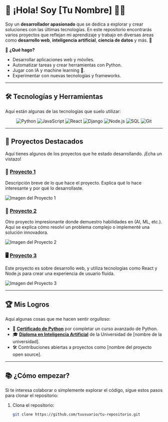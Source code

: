 # 👋 ¡Hola! Soy [Tu Nombre] 👨‍💻

Soy un **desarrollador apasionado** que se dedica a explorar y crear soluciones con las últimas tecnologías. En este repositorio encontrarás varios proyectos que reflejan mi aprendizaje y trabajo en diversas áreas como **desarrollo web**, **inteligencia artificial**, **ciencia de datos** y más. 🚀

🔎 **¿Qué hago?**

- Desarrollar aplicaciones web y móviles.
- Automatizar tareas y crear herramientas con Python.
- Jugar con IA y machine learning 🤖.
- Experimentar con nuevas tecnologías y frameworks.

---

## 🛠️ Tecnologías y Herramientas

Aquí están algunas de las tecnologías que suelo utilizar:

<p align="center">
  <img src="https://img.shields.io/badge/Python-3776AB?style=flat-square&logo=python&logoColor=white" alt="Python"/>
  <img src="https://img.shields.io/badge/JavaScript-F7DF1E?style=flat-square&logo=javascript&logoColor=black" alt="JavaScript"/>
  <img src="https://img.shields.io/badge/React-61DAFB?style=flat-square&logo=react&logoColor=black" alt="React"/>
  <img src="https://img.shields.io/badge/Django-092E20?style=flat-square&logo=django&logoColor=white" alt="Django"/>
  <img src="https://img.shields.io/badge/Node.js-339933?style=flat-square&logo=node.js&logoColor=white" alt="Node.js"/>
  <img src="https://img.shields.io/badge/SQL-4479A1?style=flat-square&logo=mysql&logoColor=white" alt="SQL"/>
  <img src="https://img.shields.io/badge/Git-F05032?style=flat-square&logo=git&logoColor=white" alt="Git"/>
</p>

---

## 🌱 Proyectos Destacados

Aquí tienes algunos de los proyectos que he estado desarrollando. ¡Echa un vistazo!

### 🚀 [Proyecto 1](enlace-al-proyecto)
Descripción breve de lo que hace el proyecto. Explica qué lo hace interesante y por qué lo desarrollaste.

![Imagen del Proyecto 1](https://via.placeholder.com/500x300)

### 🧠 [Proyecto 2](enlace-al-proyecto)
Otro proyecto impresionante donde demuestro habilidades en (AI, ML, etc.). Aquí se explica cómo resolví un problema complejo o implementé una solución innovadora.

![Imagen del Proyecto 2](https://via.placeholder.com/500x300)

### 🖥️ [Proyecto 3](enlace-al-proyecto)
Este proyecto es sobre desarrollo web, y utiliza tecnologías como React y Node.js para crear una experiencia de usuario fluida.

![Imagen del Proyecto 3](https://via.placeholder.com/500x300)

---

## 🏆 Mis Logros

Aquí algunas cosas que me hacen sentir orgulloso:

- 🏅 **[Certificado de Python](enlace)** por completar un curso avanzado de Python.
- 🎓 **[Diploma en Inteligencia Artificial](enlace)** de la Universidad de [nombre de la universidad].
- 🛠️ Contribuciones abiertas a proyectos como [nombre del proyecto open source].

---

## 📚 ¿Cómo empezar?

Si te interesa colaborar o simplemente explorar el código, sigue estos pasos para clonar el repositorio:

1. Clona el repositorio:
   ```bash
   git clone https://github.com/tuusuario/tu-repositorio.git

